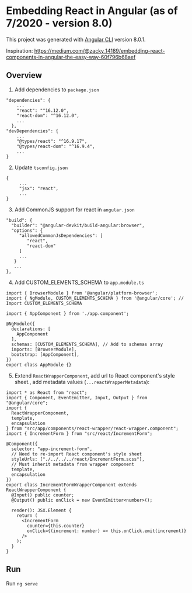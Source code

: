 # Embedding React in Angular (as of 7/2020 - version 8.0)

This project was generated with [Angular CLI](https://github.com/angular/angular-cli) version 8.0.1.

Inspiration: https://medium.com/@zacky_14189/embedding-react-components-in-angular-the-easy-way-60f796b68aef

## Overview

1. Add dependencies to `package.json`

```
"dependencies": {
    ...
    "react": "^16.12.0",
    "react-dom": "^16.12.0",
    ...
  },
"devDependencies": {
    ...
    "@types/react": "^16.9.17",
    "@types/react-dom": "^16.9.4",
    ...
}
```

2. Update `tsconfig.json`

```
{
     ...
     "jsx": "react",
     ...
}
```

3. Add CommonJS support for react in `angular.json`

```
"build": {
  "builder": "@angular-devkit/build-angular:browser",
  "options": {
     "allowedCommonJsDependencies": [
        "react",
        "react-dom"
     ]
     ...
   }
   ...
},
```

4. Add CUSTOM_ELEMENTS_SCHEMA to `app.module.ts`

```
import { BrowserModule } from '@angular/platform-browser';
import { NgModule, CUSTOM_ELEMENTS_SCHEMA } from '@angular/core'; // Import CUSTOM_ELEMENTS_SCHEMA

import { AppComponent } from './app.component';

@NgModule({
  declarations: [
    AppComponent
  ],
  schemas: [CUSTOM_ELEMENTS_SCHEMA], // Add to schemas array
  imports: [BrowserModule],
  bootstrap: [AppComponent],
})
export class AppModule {}
```

5. Extend `ReactWrapperComponent`, add url to React component's style sheet., add metadata values (`...reactWrapperMetadata`):

```
import * as React from "react";
import { Component, EventEmitter, Input, Output } from "@angular/core";
import {
  ReactWrapperComponent,
  template,
  encapsulation
} from "src/app/components/react-wrapper/react-wrapper.component";
import { IncrementForm } from "src/react/IncrementForm";

@Component({
  selector: "app-increment-form",
  // Need to re-import React component's style sheet
  styleUrls: ["./../../../react/IncrementForm.scss"],
  // Must inherit metadata from wrapper component
  template,
  encapsulation
})
export class IncrementFormWrapperComponent extends ReactWrapperComponent {
  @Input() public counter;
  @Output() public onClick = new EventEmitter<number>();

  render(): JSX.Element {
    return (
      <IncrementForm
        counter={this.counter}
        onClick={(increment: number) => this.onClick.emit(increment)}
      />
    );
  }
}
```

## Run

Run `ng serve`
